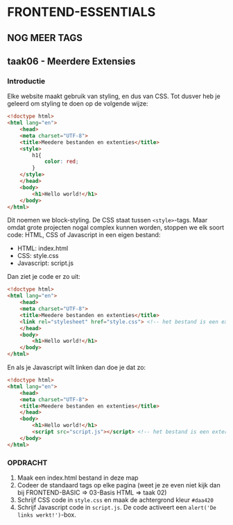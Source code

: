 # FRONTEND-ESSENTIALS

## NOG MEER TAGS

## taak06 - Meerdere Extensies

### Introductie

Elke website maakt gebruik van styling, en dus van CSS. Tot dusver heb je geleerd om styling te doen op de volgende wijze:

```html
<!doctype html>
<html lang="en">
    <head>
    <meta charset="UTF-8">
    <title>Meedere bestanden en extenties</title>
    <style>
        h1{
            color: red;
        }
    </style>
    </head>
    <body>
        <h1>Hello world!</h1>
    </body>
</html>
```

Dit noemen we block-styling. De CSS staat tussen `<style>`-tags. Maar omdat grote projecten nogal complex kunnen worden, stoppen we elk soort code: HTML, CSS of Javascript in een eigen bestand:

- HTML:        index.html
- CSS:         style.css
- Javascript:  script.js

Dan ziet je code er zo uit:

```html
<!doctype html>
<html lang="en">
    <head>
    <meta charset="UTF-8">
    <title>Meedere bestanden en extenties</title>
    <link rel="stylesheet" href="style.css"> <!-- het bestand is een extern CSS bestand -->
    </head>
    <body>
        <h1>Hello world!</h1>
    </body>
</html>
```

En als je Javascript wilt linken dan doe je dat zo:

```html
<!doctype html>
<html lang="en">
    <head>
    <meta charset="UTF-8">
    <title>Meedere bestanden en extenties</title>
    </head>
    <body>
        <h1>Hello world!</h1>
        <script src="script.js"></script> <!-- het bestand is een extern JS bestand -->
    </body>
</html>
```

### OPDRACHT

1. Maak een index.html bestand in deze map
2. Codeer de standaard tags op elke pagina (weet je ze even niet kijk dan bij FRONTEND-BASIC => 03-Basis HTML => taak 02)
3. Schrijf CSS code in `style.css` en maak de achtergrond kleur `#daa420`
4. Schrijf Javascript code in `script.js`. De code activeert een `alert('De links werkt!')`-box.
